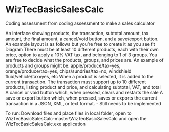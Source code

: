 # WizTecBasicSalesCalc
Coding assessment from coding assessment to make a sales calculator

An interface showing products, the transaction, subtotal amount, tax amount, the final amount, a cancel/void button, and a save/export button. An example layout is as follows but you’re free to create it as you see fit
Diagram
There must be at least 10 different products, each with their own price, option to apply a 10% VAT tax, and belonging to 1 of 3 groups. You are free to decide what the products, groups, and prices are. An example of products and groups might be: apple/produce/tax=yes, orange/produce/tax=yes, chips/sundries/tax=no, windshield fluid/vehicle/tax=yes, etc
When a product is selected, it is added to the current transaction. The transaction must support up to 10 different products, listing product and price, and calculating subtotal, VAT, and total
A cancel or void button which, when pressed, clears and restarts the sale
A save or export button which, when pressed, saves or exports the current transaction in a JSON, XML, or text format. - Still needs to be implemented

To run: Download files and place files in local folder, open to WizTecBasicSalesCalc-master\WizTecBasicSalesCalc and open the WizTecBasicSalesCalc.exe application
